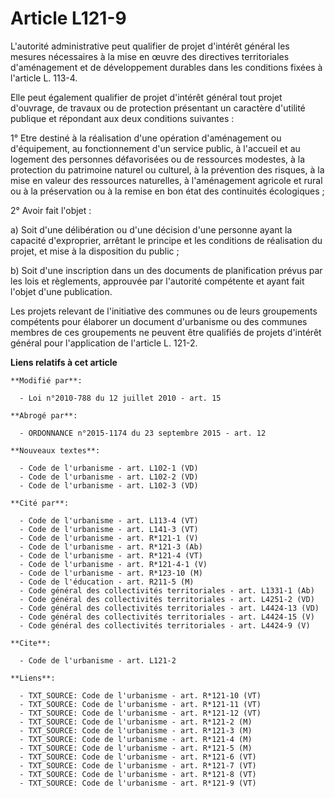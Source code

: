 # Article L121-9

L'autorité administrative peut qualifier de projet d'intérêt général les mesures nécessaires à la mise en œuvre des
directives territoriales d'aménagement et de développement durables dans les conditions fixées à l'article L. 113-4. 

Elle peut également qualifier de projet d'intérêt général tout projet d'ouvrage, de travaux ou de protection présentant un
caractère d'utilité publique et répondant aux deux conditions suivantes : 

1° Etre destiné à la réalisation d'une opération d'aménagement ou d'équipement, au fonctionnement d'un service public, à
l'accueil et au logement des personnes défavorisées ou de ressources modestes, à la protection du patrimoine naturel ou
culturel, à la prévention des risques, à la mise en valeur des ressources naturelles, à l'aménagement agricole et rural ou à
la préservation ou à la remise en bon état des continuités écologiques ; 

2° Avoir fait l'objet : 

a) Soit d'une délibération ou d'une décision d'une personne ayant la capacité d'exproprier, arrêtant le principe et les
conditions de réalisation du projet, et mise à la disposition du public ; 

b) Soit d'une inscription dans un des documents de planification prévus par les lois et règlements, approuvée par l'autorité
compétente et ayant fait l'objet d'une publication. 

Les projets relevant de l'initiative des communes ou de leurs groupements compétents pour élaborer un document d'urbanisme ou
des communes membres de ces groupements ne peuvent être qualifiés de projets d'intérêt général pour l'application de
l'article L. 121-2.

**Liens relatifs à cet article**

	**Modifié par**:

	  - Loi n°2010-788 du 12 juillet 2010 - art. 15

	**Abrogé par**:

	  - ORDONNANCE n°2015-1174 du 23 septembre 2015 - art. 12

	**Nouveaux textes**:

	  - Code de l'urbanisme - art. L102-1 (VD)
	  - Code de l'urbanisme - art. L102-2 (VD)
	  - Code de l'urbanisme - art. L102-3 (VD)

	**Cité par**:

	  - Code de l'urbanisme - art. L113-4 (VT)
	  - Code de l'urbanisme - art. L141-3 (VT)
	  - Code de l'urbanisme - art. R*121-1 (V)
	  - Code de l'urbanisme - art. R*121-3 (Ab)
	  - Code de l'urbanisme - art. R*121-4 (VT)
	  - Code de l'urbanisme - art. R*121-4-1 (V)
	  - Code de l'urbanisme - art. R*123-10 (M)
	  - Code de l'éducation - art. R211-5 (M)
	  - Code général des collectivités territoriales - art. L1331-1 (Ab)
	  - Code général des collectivités territoriales - art. L4251-2 (VD)
	  - Code général des collectivités territoriales - art. L4424-13 (VD)
	  - Code général des collectivités territoriales - art. L4424-15 (V)
	  - Code général des collectivités territoriales - art. L4424-9 (V)

	**Cite**:

	  - Code de l'urbanisme - art. L121-2

	**Liens**:

	  - TXT_SOURCE: Code de l'urbanisme - art. R*121-10 (VT)
	  - TXT_SOURCE: Code de l'urbanisme - art. R*121-11 (VT)
	  - TXT_SOURCE: Code de l'urbanisme - art. R*121-12 (VT)
	  - TXT_SOURCE: Code de l'urbanisme - art. R*121-2 (M)
	  - TXT_SOURCE: Code de l'urbanisme - art. R*121-3 (M)
	  - TXT_SOURCE: Code de l'urbanisme - art. R*121-4 (M)
	  - TXT_SOURCE: Code de l'urbanisme - art. R*121-5 (M)
	  - TXT_SOURCE: Code de l'urbanisme - art. R*121-6 (VT)
	  - TXT_SOURCE: Code de l'urbanisme - art. R*121-7 (VT)
	  - TXT_SOURCE: Code de l'urbanisme - art. R*121-8 (VT)
	  - TXT_SOURCE: Code de l'urbanisme - art. R*121-9 (VT)
